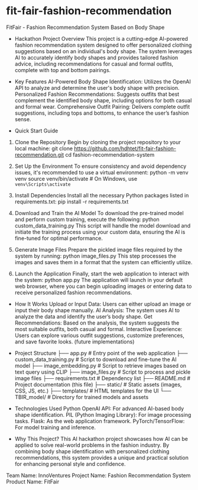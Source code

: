 # fit-fair-fashion-recommendation
FitFair - Fashion Recommendation System Based on Body Shape
* Hackathon Project Overview
This project is a cutting-edge AI-powered fashion recommendation system designed to offer personalized clothing suggestions based on an individual's body shape. The system leverages AI to accurately identify body shapes and provides tailored fashion advice, including recommendations for casual and formal outfits, complete with top and bottom pairings.


* Key Features
AI-Powered Body Shape Identification: Utilizes the OpenAI API to analyze and determine the user's body shape with precision.
Personalized Fashion Recommendations: Suggests outfits that best complement the identified body shape, including options for both casual and formal wear.
Comprehensive Outfit Pairing: Delivers complete outfit suggestions, including tops and bottoms, to enhance the user’s fashion sense.


* Quick Start Guide
1. Clone the Repository
Begin by cloning the project repository to your local machine:
git clone https://github.com/hdhtet/fit-fair-fashion-recommendation.git
cd fashion-recommendation-system

2. Set Up the Environment
To ensure consistency and avoid dependency issues, it's recommended to use a virtual environment:
python -m venv venv
source venv/bin/activate  # On Windows, use `venv\Scripts\activate`

3. Install Dependencies
Install all the necessary Python packages listed in requirements.txt:
pip install -r requirements.txt

4. Download and Train the AI Model
To download the pre-trained model and perform custom training, execute the following:
python custom_data_training.py
This script will handle the model download and initiate the training process using your custom data, ensuring the AI is fine-tuned for optimal performance.

5. Generate Image Files
Prepare the pickled image files required by the system by running:
python image_files.py
This step processes the images and saves them in a format that the system can efficiently utilize.

6. Launch the Application
Finally, start the web application to interact with the system:
python app.py
The application will launch in your default web browser, where you can begin uploading images or entering data to receive personalized fashion recommendations.

* How It Works
Upload or Input Data: Users can either upload an image or input their body shape manually.
AI Analysis: The system uses AI to analyze the data and identify the user’s body shape.
Get Recommendations: Based on the analysis, the system suggests the most suitable outfits, both casual and formal.
Interactive Experience: Users can explore various outfit suggestions, customize preferences, and save favorite looks. (future implementations)


* Project Structure
├── app.py                        # Entry point of the web application
├── custom_data_training.py       # Script to download and fine-tune the AI model
├── image_embedding.py            # Script to retrieve images based on text query using CLIP
├── image_files.py                # Script to process and pickle image files
├── requirements.txt              # Dependency list
├── README.md                     # Project documentation (this file)
├── static/                       # Static assets (images, CSS, JS, etc.)
├── templates/                    # HTML templates for the UI
└── TBIR_model/                   # Directory for trained models and assets


* Technologies Used
Python
OpenAI API: For advanced AI-based body shape identification.
PIL (Python Imaging Library): For image processing tasks.
Flask: As the web application framework.
PyTorch/TensorFlow: For model training and inference.


* Why This Project?
This AI hackathon project showcases how AI can be applied to solve real-world problems in the fashion industry. By combining body shape identification with personalized clothing recommendations, this system provides a unique and practical solution for enhancing personal style and confidence.


Team Name: InnoVentures
Project Name: Fashion Recommendation System
Product Name: FitFair
